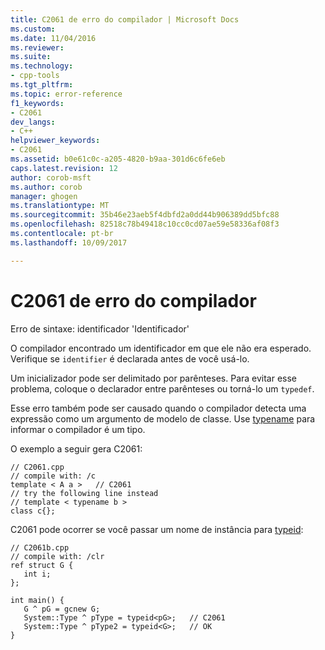 ```yaml
---
title: C2061 de erro do compilador | Microsoft Docs
ms.custom: 
ms.date: 11/04/2016
ms.reviewer: 
ms.suite: 
ms.technology:
- cpp-tools
ms.tgt_pltfrm: 
ms.topic: error-reference
f1_keywords:
- C2061
dev_langs:
- C++
helpviewer_keywords:
- C2061
ms.assetid: b0e61c0c-a205-4820-b9aa-301d6c6fe6eb
caps.latest.revision: 12
author: corob-msft
ms.author: corob
manager: ghogen
ms.translationtype: MT
ms.sourcegitcommit: 35b46e23aeb5f4dbfd2a0dd44b906389dd5bfc88
ms.openlocfilehash: 82518c78b49418c10cc0cd07ae59e58336af08f3
ms.contentlocale: pt-br
ms.lasthandoff: 10/09/2017

---
```

# <a name="compiler-error-c2061"></a>C2061 de erro do compilador
Erro de sintaxe: identificador 'Identificador'  
  
 O compilador encontrado um identificador em que ele não era esperado. Verifique se `identifier` é declarada antes de você usá-lo.  
  
 Um inicializador pode ser delimitado por parênteses. Para evitar esse problema, coloque o declarador entre parênteses ou torná-lo um `typedef`.  
  
 Esse erro também pode ser causado quando o compilador detecta uma expressão como um argumento de modelo de classe. Use [typename](../../cpp/typename.md) para informar o compilador é um tipo.  
  
 O exemplo a seguir gera C2061:  
  
```  
// C2061.cpp  
// compile with: /c  
template < A a >   // C2061  
// try the following line instead  
// template < typename b >  
class c{};  
```  
  
 C2061 pode ocorrer se você passar um nome de instância para [typeid](../../windows/typeid-cpp-component-extensions.md):  
  
```  
// C2061b.cpp  
// compile with: /clr  
ref struct G {  
   int i;  
};  
  
int main() {  
   G ^ pG = gcnew G;  
   System::Type ^ pType = typeid<pG>;   // C2061  
   System::Type ^ pType2 = typeid<G>;   // OK  
}  
```

